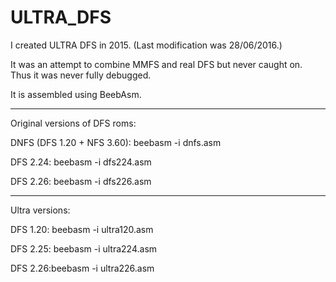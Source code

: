 # ULTRA_DFS

I created ULTRA DFS in 2015.  (Last modification was 28/06/2016.)

It was an attempt to combine MMFS and real DFS but never caught on.  Thus it was never fully debugged.

It is assembled using BeebAsm.

------

Original versions of DFS roms:

DNFS (DFS 1.20 + NFS 3.60): beebasm -i dnfs.asm

DFS 2.24: beebasm -i dfs224.asm

DFS 2.26: beebasm -i dfs226.asm

------

Ultra versions:

DFS 1.20: beebasm -i ultra120.asm

DFS 2.25: beebasm -i ultra224.asm

DFS 2.26:beebasm -i ultra226.asm
